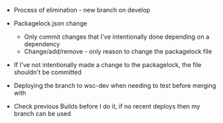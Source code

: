 * Process of elimination  - new branch on develop
* Packagelock.json change
	* Only commit changes that I've intentionally done depending on a dependency
	* Change/add/remove - only reason to change the packagelock file
* If I've not intentionally made a change to the packagelock, the file shouldn't be committed 


* Deploying the branch to wsc-dev when needing to test before merging with 
* Check previous Builds before I do it, if no recent deploys then my branch can be used


